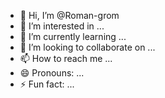 - 👋 Hi, I’m @Roman-grom
- 👀 I’m interested in ...
- 🌱 I’m currently learning ...
- 💞️ I’m looking to collaborate on ...
- 📫 How to reach me ...
- 😄 Pronouns: ...
- ⚡ Fun fact: ...

<!---
Roman-grom/Roman-grom is a ✨ special ✨ repository because its `README.md` (this file) appears on your GitHub profile.
You can click the Preview link to take a look at your changes.
--->
